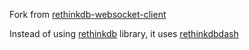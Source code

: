 Fork from [rethinkdb-websocket-client](https://github.com/mikemintz/rethinkdb-websocket-client)

Instead of using [rethinkdb](https://www.npmjs.com/package/rethinkdb) library, it uses [rethinkdbdash](https://www.npmjs.com/package/rethinkdbdash)
